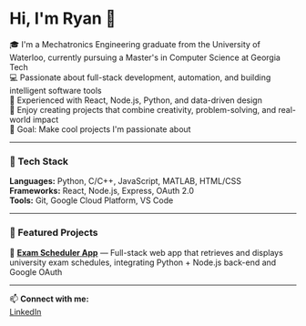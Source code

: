 # Hi, I'm Ryan 👋

🎓 I'm a Mechatronics Engineering graduate from the University of Waterloo, currently pursuing a Master's in Computer Science at Georgia Tech  
💻 Passionate about full-stack development, automation, and building intelligent software tools  
🔧 Experienced with React, Node.js, Python, and data-driven design  
🚀 Enjoy creating projects that combine creativity, problem-solving, and real-world impact  
🎯 Goal: Make cool projects I'm passionate about

---

### 🧰 Tech Stack
**Languages:** Python, C/C++, JavaScript, MATLAB, HTML/CSS  
**Frameworks:** React, Node.js, Express, OAuth 2.0  
**Tools:** Git, Google Cloud Platform, VS Code

---

### 📂 Featured Projects
🔹 **[Exam Scheduler App](https://github.com/ryan-seto/exam-scheduler)** — Full-stack web app that retrieves and displays university exam schedules, integrating Python + Node.js back-end and Google OAuth  

---

📫 **Connect with me:**  
[LinkedIn](https://www.linkedin.com/in/ryan-seto/)
